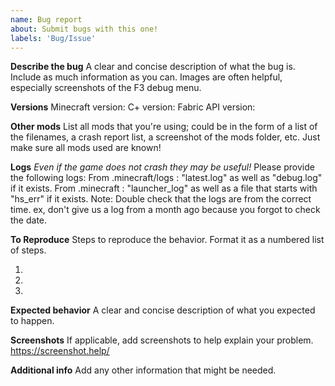 ```yaml
---
name: Bug report
about: Submit bugs with this one!
labels: 'Bug/Issue'
---
```


**Describe the bug**
A clear and concise description of what the bug is. Include as much information as you can.  Images are often helpful, especially screenshots of the F3 debug menu.

**Versions**
Minecraft version:
C+ version:
Fabric API version:

**Other mods**
List all mods that you're using; could be in the form of a list of the filenames, a crash report list, a screenshot of
the mods folder, etc. Just make sure all mods used are known!

**Logs**
*Even if the game does not crash they may be useful!*
Please provide the following logs:
From .minecraft/logs :  "latest.log" as well as "debug.log" if it exists. From .minecraft : "launcher_log" as well as a
file that starts with "hs_err" if it exists. Note: Double check that the logs are from the correct time. ex, don't give
us a log from a month ago because you forgot to check the date.

**To Reproduce**
Steps to reproduce the behavior. Format it as a numbered list of steps.

1.
2.
3.

**Expected behavior**
A clear and concise description of what you expected to happen.

**Screenshots**
If applicable, add screenshots to help explain your problem. https://screenshot.help/

**Additional info**
Add any other information that might be needed.
